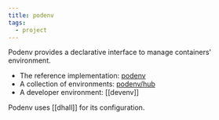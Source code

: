 ```yaml
---
title: podenv
tags:
  - project
---
```


Podenv provides a declarative interface to manage containers' environment.

- The reference implementation: [podenv](https://github.com/podenv/podenv)
- A collection of environments: [podenv/hub](https://github.com/podenv/hub)
- A developer environment: [[devenv]]

Podenv uses [[dhall]] for its configuration.
